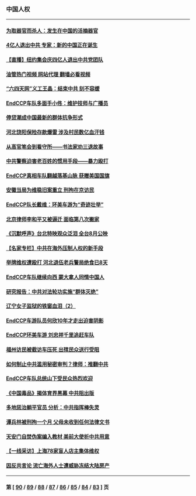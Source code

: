 ### 中国人权
---
#### [为取器官而杀人：发生在中国的活摘器官](../../pages/ncid278/n13794731.md?08040445) 
#### [4亿人退出中共 专家：新的中国正在诞生](../../pages/ncid278/n13794871.md?08040445) 
#### [【直播】纽约集会庆四亿人退出中共党团队](../../pages/ncid278/n13794850.md?08040445) 
#### [油管热门视频 网站代理 翻墙必看视频](http://209.222.30.114:81/youtube.html?08040445)
#### [“六四天网”义工王晶：结束中共 刻不容缓](../../pages/ncid278/n13794666.md?08040445) 
#### [EndCCP车队多面手小佟：维护技师与广播员](../../pages/ncid278/n13794791.md?08040445) 
#### [停贷潮成中国最新的群体抗争形式](../../pages/ncid278/n13794634.md?08040445) 
#### [河北饶阳保险存款爆雷 涉及村民数亿血汗钱](../../pages/ncid278/n13793936.md?08040445) 
#### [从高官笔会到看守所——书法家劝三退故事](../../pages/ncid278/n13794235.md?08040445) 
#### [中共警察迫害老百姓的惯用手段——暴力殴打](../../pages/ncid278/n13791611.md?08040445) 
#### [EndCCP真相车队翻越落基山脉 获赠美国国旗](../../pages/ncid278/n13794060.md?08040445) 
#### [安徽当局为维稳旧案重立 刑拘在京访民](../../pages/ncid278/n13794050.md?08040445) 
#### [EndCCP队长戴维：环美车游为“奇迹壮举”](../../pages/ncid278/n13793810.md?08040445) 
#### [北京律师李和平又被逼迁 面临第八次搬家](../../pages/ncid278/n13793851.md?08040445) 
#### [《沉默呼声》台北特映观众泛泪 全台8月公映](../../pages/ncid278/n13792744.md?08040445) 
#### [【名家专栏】中共在海外压制人权的新手段](../../pages/ncid278/n13793240.md?08040445) 
#### [举牌维权遭殴打 河北退伍老兵警局绝食已8天](../../pages/ncid278/n13793403.md?08040445) 
#### [EndCCP车队继续向西 蒙大拿人同情中国人](../../pages/ncid278/n13793063.md?08040445) 
#### [研究报告：中共对法轮功实施“群体灭绝”](../../pages/ncid278/n13791984.md?08040445) 
#### [辽宁女子监狱的铁窗血泪（2）](../../pages/ncid278/n13788923.md?08040445) 
#### [EndCCP车游队员何欣10年才走出迫害阴影](../../pages/ncid278/n13792780.md?08040445) 
#### [EndCCP环美车游 刘忠祥千里追赶车队](../../pages/ncid278/n13792563.md?08040445) 
#### [福州访民被截访车压死 出殡民众送行受阻](../../pages/ncid278/n13792598.md?08040445) 
#### [如何制止中共滥用秘密审判？律师：推翻中共](../../pages/ncid278/n13792447.md?08040445) 
#### [EndCCP车队总统山下受民众热烈欢迎](../../pages/ncid278/n13792303.md?08040445) 
#### [《中国毒品》揭体育界黑幕 中共阻出版](../../pages/ncid278/n13792248.md?08040445) 
#### [多地惩治躺平官员 分析：中共指挥棒失灵](../../pages/ncid278/n13792195.md?08040445) 
#### [谭兵林被刑拘一个月 父母未收到任何法律文书](../../pages/ncid278/n13792117.md?08040445) 
#### [天安门自焚伪案编入教材 美前大使析中共用意](../../pages/ncid278/n13791932.md?08040445) 
#### [【一线采访】上海78家盲人店主集体维权](../../pages/ncid278/n13791517.md?08040445) 
#### [因反共言论 流亡海外人士遭威胁冻结大陆房产](../../pages/ncid278/n13791436.md?08040445) 

---
#### 第 [ [90](./90.md?08040445) / [89](./89.md?08040445) / [88](./88.md?08040445) / [87](./87.md?08040445) / [86](./86.md?08040445) / [85](./85.md?08040445) / [84](./84.md?08040445) / [83](./83.md?08040445) ] 页
